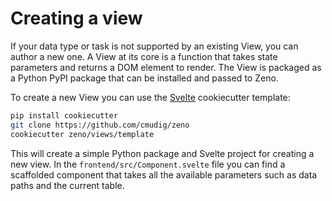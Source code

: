 # Creating a view

If your data type or task is not supported by an existing View, you can author a new one.
A View at its core is a function that takes state parameters and returns a DOM element to render.
The View is packaged as a Python PyPI package that can be installed and passed to Zeno.

To create a new View you can use the [Svelte](https://svelte.dev/) cookiecutter template:

```bash
pip install cookiecutter
git clone https://github.com/cmudig/zeno
cookiecutter zeno/views/template
```

This will create a simple Python package and Svelte project for creating a new view.
In the `frontend/src/Component.svelte` file you can find a scaffolded component that takes all the available parameters such as data paths and the current table.

